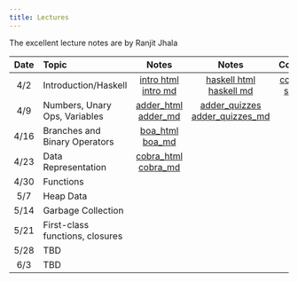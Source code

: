 ```yaml
---
title: Lectures
---
```



The excellent lecture notes are by Ranjit Jhala

| Date       | Topic                              | Notes                  |  Notes      |  Code          |
|:----------:|:-----------------------------------|:----------------------:|:-----------:|:--------------:|
| 4/2        | Introduction/Haskell            | [intro html][lec1] [intro md][md1] | [haskell html][lec2] [haskell md][md2]           | [code][cod1] [sat][sat]    |
| 4/9        | Numbers, Unary Ops, Variables      | [adder_html][lec3] [adder_md][md3]   | [adder_quizzes][lec3b] [adder_quizzes_md][md3b]             |                |
| 4/16       | Branches and Binary Operators      | [boa_html][lec4] [boa_md][md4] |     |                |
| 4/23       | Data Representation                | [cobra_html][lec5] [cobra_md][md5]|             |                |
| 4/30       | Functions                |                        |             |                |
| 5/7        | Heap Data    |                        |             |                |
| 5/14       | Garbage Collection                           |                        |             |                |
| 5/21       | First-class functions, closures         |                        |             |                |
| 5/28       | TBD         |                        |             |                |
| 6/3        | TBD         |                        |             |                |


[lec1]: lectures/01-introduction.html
[md1]: http://github.com/ucsd-cse131-sp19/web/blob/master/lectures/01-introduction.md

[lec2]: lectures/02-haskell.html
[md2]: http://github.com/ucsd-cse131-sp19/web/blob/master/lectures/02-haskell.md

[lec3]: lectures/03-adder.html
[md3]: http://github.com/ucsd-cse131-sp19/web/blob/master/lectures/03-adder.md

[lec4]: lectures/04-boa.html
[md4]: http://github.com/ucsd-cse131-sp19/web/blob/master/lectures/04-boa.md

[lec5]: lectures/05-cobra.html
[md5]: http://github.com/ucsd-cse131-sp19/web/blob/master/lectures/05-cobra.md

[lec3b]: lectures/03-adder-quizzes.html
[md3b]: http://github.com/ucsd-cse131-sp19/web/blob/master/lectures/03-adder-quizzes.md

[cod1]: static/hs/lecture1.hs
[sat]: static/hs/sat.hs
